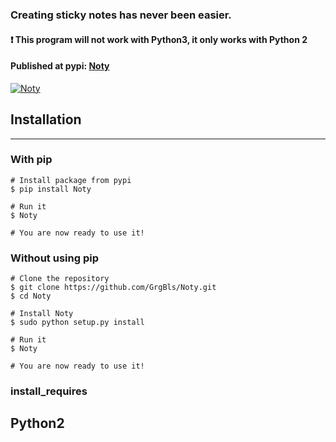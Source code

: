 ### Creating sticky notes has never been easier.

#### :heavy_exclamation_mark: This program will not work with Python3, it only works with Python 2
#### Published at pypi: [Noty](https://pypi.python.org/pypi/Noty)

<a href="https://cloud.githubusercontent.com/assets/24195309/26691723/7e450dba-46fe-11e7-890d-e641d7e46007.gif"><img src="https://cloud.githubusercontent.com/assets/24195309/26691723/7e450dba-46fe-11e7-890d-e641d7e46007.gif" title="Noty"/></a>




## Installation
---

### With pip

    # Install package from pypi
    $ pip install Noty
    
    # Run it
    $ Noty
    
    # You are now ready to use it!

### Without using pip
    
    # Clone the repository
    $ git clone https://github.com/GrgBls/Noty.git
    $ cd Noty
    
    # Install Noty
    $ sudo python setup.py install
    
    # Run it
    $ Noty
    
    # You are now ready to use it!
    


### install_requires
Python2  
---

